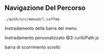 ## Navigazione Del Percorso

`./auth/src/menuUrl.coffee`

Instradamento della barra dei menu

Instradamento personalizzato
@3-/urlli/Path.js

barra di scorrimento
scrollc
